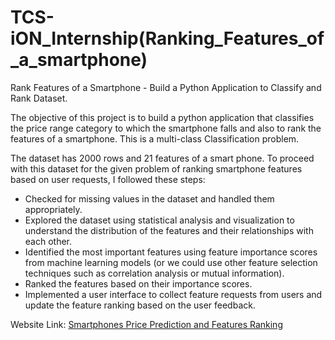 # TCS-iON_Internship(Ranking_Features_of_a_smartphone)

Rank Features of a Smartphone - Build a Python Application to Classify and Rank Dataset.

The objective of this project is to build a python application that classifies the price range category to which the smartphone falls and also to rank the features of a smartphone. This is a multi-class Classification problem.

The dataset has 2000 rows and 21 features of a smart phone. To proceed with this dataset for the given problem of ranking smartphone features based on user requests, I followed these steps:

* Checked for missing values in the dataset and handled them appropriately.
* Explored the dataset using statistical analysis and visualization to understand the distribution of the features and their relationships with each other.
* Identified the most important features using feature importance scores from machine learning models (or we could use other feature selection techniques such as correlation analysis or mutual information).
* Ranked the features based on their importance scores.
* Implemented a user interface to collect feature requests from users and update the feature ranking based on the user feedback.

Website Link: [Smartphones Price Prediction and Features Ranking ](https://hajara20.pythonanywhere.com/)
